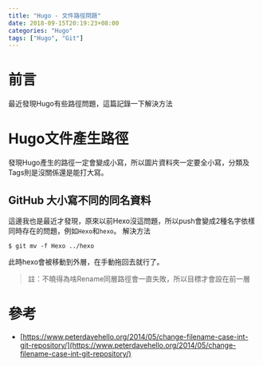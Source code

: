 ```yaml
---
title: "Hugo - 文件路徑問題"
date: 2018-09-15T20:19:23+08:00
categories: "Hugo"
tags: ["Hugo", "Git"]
---
```

# 前言
最近發現Hugo有些路徑問題，這篇記錄一下解決方法

# Hugo文件產生路徑
發現Hugo產生的路徑一定會變成小寫，所以圖片資料夾一定要全小寫，分類及Tags則是沒關係還是能打大寫。

## GitHub 大小寫不同的同名資料
這邊我也是最近才發現，原來以前Hexo沒這問題，所以push會變成2種名字依樣同時存在的問題，例如`Hexo`和`hexo`。
解決方法
``` shell
$ git mv -f Hexo ../hexo
```
此時hexo會被移動到外層，在手動拖回去就行了。

> 註：不曉得為啥Rename同層路徑會一直失敗，所以目標才會設在前一層


# 參考

- [https://www.peterdavehello.org/2014/05/change-filename-case-int-git-repository/](https://www.peterdavehello.org/2014/05/change-filename-case-int-git-repository/)